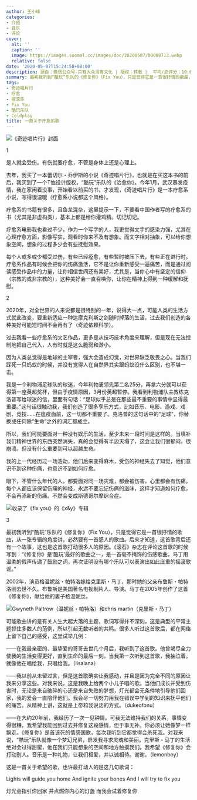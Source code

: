 ```yaml
---
author: 王小峰
categories:
- 介绍
- 音乐
- 评论
cover:
  alt: ''
  caption: ''
  image: https://images.soomal.cc/images/doc/20200507/00088713.webp
  relative: false
date: '2020-05-07T15:24:58+08:00'
description: 源自：微信公众号-只有大众没有文化 | 版权：转载 |  平均/总评分：10.00/10
summary: 最初我听到“酷玩”乐队的《修复你》（Fix You），只是觉得它是一首很抒情的歌曲，从一张专辑的角度讲，必然要有一首感人的歌曲。后来才知道，这首歌背后还有一个故事，这也是这首歌打动很多人的原因……
tags:
- 奇迹唱片行
- 疗愈
- 摇滚乐
- Fix You
- 酷玩乐队
- Coldplay
title: 一首关于疗愈的歌
---
```


![《奇迹唱片行》封面](https://images.soomal.cc/images/doc/20200507/00088710_01.webp)





1

是人就会受伤。有伤就要疗愈，不管是身体上还是心理上。

去年，我买了一本蕾切尔・乔伊斯的小说《奇迹唱片行》，也就是在买这本书的前后，我买到了一个T恤设计版权，“酷玩”乐队的《治愈你》。今年1月，武汉暴发疫情，我在家闲着没事，开始看以前买的书，才发现，《奇迹唱片行》是一本疗愈系小说，写得很温暖（疗愈系小说都这个风格）。

疗愈系的书籍有很多，且鱼龙混杂，这里提示一下，不要看中国作者写的疗愈系的书（尤其是非虚构类），基本上都是给你灌鸡精。切记切记。

疗愈系电影我也看过不少，作为一个写字的人，我更觉得文字的感染力强，尤其在心理疗愈方面，影像写实，观看时你来不及有想象。而文字相对抽象，可以给你想象空间，想象的过程多少会有些抚慰效果。

每个人或多或少都受过伤，有些已经痊愈，有些暂时被压下去，有些正在进行时。疗愈系作品有时候会把你的伤痛激活，它不是让你重新感受一遍痛苦，而是通过阅读感受作品中的力量，让你相信世间还有美好，尤其是，当你心中有坚定的信仰（宗教的或非宗教的），这种美好会一直召唤你，让你在精神上得到一种缓解和抚慰。

2

2020年，对全世界的人来说都是很特别的一年，说得大一点，可能人类的生活方式就此改变，要重新适应一种达摩克利斯之剑随时掉落的生活，过去我们创造的各种美好可能短时间不会再有了（奇迹依赖科学）。

过去我看一些疗愈系的文艺作品，更多是从技巧技术角度来理解，但是现在无法控制地把自己代入，人有时就是这么脆弱和渺小。

因为人类总觉得是地球的主宰者，强大会造成幻觉，对世界缺乏敬畏之心。当我们踩死一只蚂蚁的时候，并没有觉得人在自然界其实跟蚂蚁没什么区别，也不堪一击。

我是一个利物浦足球队的球迷，今年利物浦领先第二名25分，再拿六分就可以获得第一座英超奖杯，但由于疫情原因，3月份英超暂停。我看到利物浦队主教练克洛普写给球迷的信，里面有句话：“足球似乎总是在那些最不重要的事情中显得最重要。”这句话很触动我，我们创造了很多享乐方式，比如音乐、电影、游戏、戏剧、竞技……在瘟疫面前，这一切都不重要了。克洛普的这句话中的“足球”，你替换成任何除“生命”之外的词汇都成立。

所以，我们可能要面对一种没有娱乐的生活，至少未来一段时间是这样的。当填补我们精神世界的东西突然消失，真的会觉得有半边天塌了，这会让我们很郁闷，很崩溃。但没有什么重要到可以超越生命。

我的上一代经历过一场浩劫，他们后来变得麻木，受伤的神经失去了知觉，他们意识不到这种伤痛，也意识不到如何疗愈。

眼下，不管什么年代的人，都要面对同一场灾难，都会被伤害，心里都会有伤痛。每个人都应该保留伤痛的神经，永远不要忘记伤痛的滋味，这样才知道如何疗愈，不会再添新的伤痛。不然会变成斯德哥尔摩综合症。

![收录了《fix you》的《x&y》专辑](https://images.soomal.cc/images/doc/20200507/00088712.webp)





3

最初我听到“酷玩”乐队的《修复你》（Fix You），只是觉得它是一首很抒情的歌曲，从一张专辑的角度讲，必然要有一首感人的歌曲。后来才知道，这首歌背后还有一个故事，这也是这首歌打动很多人的原因。《滚石》杂志在评论这首歌的时候写到：“《修复你》是‘酷玩’最好的歌曲之一，是一首毫不掩饰的伤感歌曲，马丁用温柔的假声传递了鼓励之词，再次证明没有哪个乐队可以表演出如此庄重的摇滚歌谣。”

2002年，演员格温妮丝・帕特洛嫁给克里斯・马丁，那时她的父亲布鲁斯・帕特洛刚去世不久。布鲁斯是美国著名电视制片人、导演。马丁在2005年创作了这首《修复你》，献给他的妻子格温妮丝。

![Gwyneth Paltrow（温妮丝・帕特洛）和chris martin（克里斯・马丁）](https://images.soomal.cc/images/doc/20200507/00088711.webp)





可能歌曲讲的是有关人生大起大落的主题，歌词写得并不深刻，这是典型的平常主题抓住多数人的范例，所以引起无数听者的共鸣。很多人听过这首歌后，都在网络上留下自己的感受，这里试举几例：

――在我最亲密的、最挚爱的哥哥去世几个月后，我听到了这首歌。他曾竭尽全力使我的生活变得更好，直到生命的最后一刻。当我第一次听到这首歌，我抽泣着，就像他在唱给我，只唱给我。（lisalana）

――我以前从未留过言，但是这首歌确实让我感动，并且是因为完全不同的原因让我来分享这些。对我来说，这是我晚上给两个小儿子唱的歌。当他们成长并受到伤害时，无论是来自破碎的心还是来自失败的梦想，灯光都会无条件地引导他们回家，我的爱会一直陪伴他们。我会尽一切努力用我在错误中学到的知识来抚平他们的痛苦。从精神上讲，这就是上帝和我说话的方式。（dukeofonu）

――在大约20年前，我经历了一次一见钟情。可我无法维持我们的关系，事情变得很糟，我希望我能回到过去并修复这段感情，但于事无补。你必须让她像梦一样飘走。《修复你》是首该死的情感国歌，每次我听到它都觉得会杀死我。对我来说，“酷玩”乐队就像一个梦幻兄弟，启发我寻求灵魂和美丽。克里斯・马丁的生活绝对会过得甜蜜，他在我们只能想象的空间和地方触摸我们。我希望《修复你》会打动别人。音乐是一种礼物，让我们相爱，并以诚相待。谢谢。（lemonboy）

这是一首关于希望的歌，也许最打动人的是这几句歌词：

Lights will guide you home
And ignite your bones
And I will try to fix you

灯光会指引你回家
并点燃你内心的灯盏
而我会试着修复你